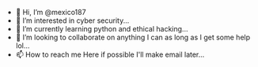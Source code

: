 - 👋 Hi, I’m @mexico187
- 👀 I’m interested in cyber security...
- 🌱 I’m currently learning python and ethical hacking...
- 💞️ I’m looking to collaborate on anything I can as long as I get some help lol...
- 📫 How to reach me Here if possible I'll make email later...

<!---
mexico187/mexico187 is a ✨ special ✨ repository because its `README.md` (this file) appears on your GitHub profile.
You can click the Preview link to take a look at your changes.
--->
